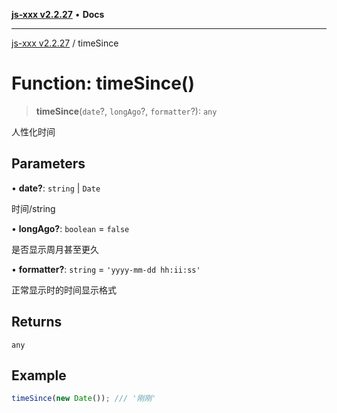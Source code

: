 [**js-xxx v2.2.27**](../README.md) • **Docs**

***

[js-xxx v2.2.27](../README.md) / timeSince

# Function: timeSince()

> **timeSince**(`date`?, `longAgo`?, `formatter`?): `any`

人性化时间

## Parameters

• **date?**: `string` \| `Date`

时间/string

• **longAgo?**: `boolean` = `false`

是否显示周月甚至更久

• **formatter?**: `string` = `'yyyy-mm-dd hh:ii:ss'`

正常显示时的时间显示格式

## Returns

`any`

## Example

```ts
timeSince(new Date()); /// '刚刚'
```
